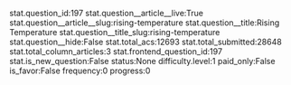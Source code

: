 stat.question_id:197
stat.question__article__live:True
stat.question__article__slug:rising-temperature
stat.question__title:Rising Temperature
stat.question__title_slug:rising-temperature
stat.question__hide:False
stat.total_acs:12693
stat.total_submitted:28648
stat.total_column_articles:3
stat.frontend_question_id:197
stat.is_new_question:False
status:None
difficulty.level:1
paid_only:False
is_favor:False
frequency:0
progress:0
